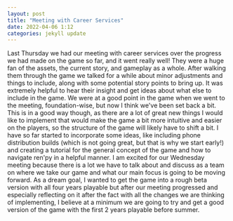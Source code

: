 ```yaml
---
layout: post
title: "Meeting with Career Services"
date: 2022-04-06 1:12
categories: jekyll update
---
```

Last Thursday we had our meeting with career services over the progress we had
made on the game so far, and it went really well! They were a huge fan of the assets,
the current story, and gameplay as a whole. After walking them through the game we
talked for a while about minor adjustments and things to include, along with some
potential story points to bring up. It was extremely helpful to hear their insight
and get ideas about what else to include in the game. We were at a good point in the
game when we went to the meeting, foundation-wise, but now I think we've been set
back a bit. This is in a good way though, as there are a lot of great new things I
would like to implement that would make the game a bit more intuitive and easier
on the players, so the structure of the game will likely have to shift a bit. I have
so far started to incorporate some ideas, like including phone distribution builds
(which is not going great, but that is why we start early!) and creating a tutorial
for the general concept of the game and how to navigate ren'py in a helpful manner.
I am excited for our Wednesday meeting because there is a lot we have to talk about
and discuss as a team on where we take our game and what our main focus is going to
be moving forward. As a dream goal, I wanted to get the game into a rough beta version
with all four years playable but after our meeting progressed and especially reflecting
on it after the fact with all the changes we are thinking of implementing, I believe
at a minimum we are going to try and get a good version of the game with the first 2 years
playable before summer.
